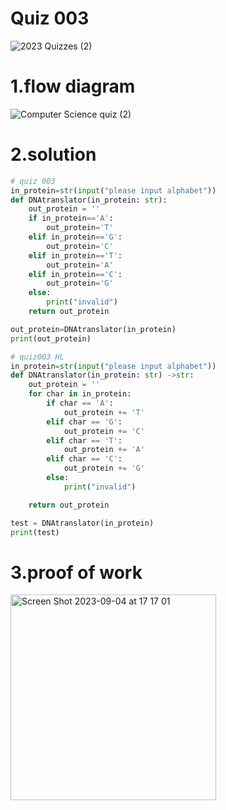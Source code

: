 # Quiz 003
![2023  Quizzes (2)](https://github.com/Happa1/unit1-2024/assets/142579414/c53b30e3-4887-4455-aaf3-53cb576904e6)

# 1.flow diagram
![Computer Science quiz (2)](https://github.com/Happa1/unit1-2024/assets/142579414/8adbc6bc-2ef2-4399-9731-161876b6b3dc)



# 2.solution
```.py
# quiz 003
in_protein=str(input("please input alphabet"))
def DNAtranslator(in_protein: str):
    out_protein = ''
    if in_protein=='A':
        out_protein='T'
    elif in_protein=='G':
        out_protein='C'
    elif in_protein=='T':
        out_protein='A'
    elif in_protein=='C':
        out_protein='G'
    else:
        print("invalid")
    return out_protein

out_protein=DNAtranslator(in_protein)
print(out_protein)

# quiz003 HL
in_protein=str(input("please input alphabet"))
def DNAtranslator(in_protein: str) ->str:
    out_protein = ''
    for char in in_protein:
        if char == 'A':
            out_protein += 'T'
        elif char == 'G':
            out_protein += 'C'
        elif char == 'T':
            out_protein += 'A'
        elif char == 'C':
            out_protein += 'G'
        else:
            print("invalid")

    return out_protein

test = DNAtranslator(in_protein)
print(test)
```
# 3.proof of work
<img width="329" alt="Screen Shot 2023-09-04 at 17 17 01" src="https://github.com/Happa1/unit1-2024/assets/142579414/baa4b492-0406-4e3d-8fb6-b4b4d6ed3e32">

